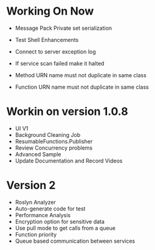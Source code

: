 ﻿# Working On Now
* Message Pack Private set serialization
* Test Shell Enhancements

* Connect to server exception log
* If service scan failed make it halted
* Method URN name must not duplicate in same class
* Function URN name must not duplicate in same class

# Workin on version 1.0.8
* UI V1
* Background Cleaning Job
* ResumableFunctions.Publisher
* Review Concurrency problems
* Advanced Sample
* Update Documentation and Record Videos


# Version 2
* Roslyn Analyzer
* Auto-generate code for test
* Performance Analysis
* Encryption option for sensitive data
* Use pull mode to get calls from a queue
* Function priority
* Queue based communication between services